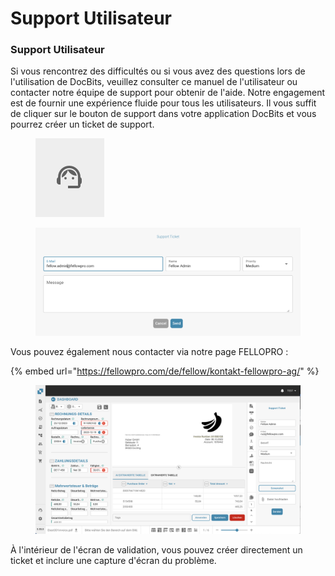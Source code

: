 # Support Utilisateur

### Support Utilisateur <a href="#ikpwh4qbrq82" id="ikpwh4qbrq82"></a>

Si vous rencontrez des difficultés ou si vous avez des questions lors de l'utilisation de DocBits, veuillez consulter ce manuel de l'utilisateur ou contacter notre équipe de support pour obtenir de l'aide. Notre engagement est de fournir une expérience fluide pour tous les utilisateurs. Il vous suffit de cliquer sur le bouton de support dans votre application DocBits et vous pourrez créer un ticket de support.

<figure><img src="../.gitbook/assets/image (27).png" alt=""><figcaption></figcaption></figure>

<figure><img src="../.gitbook/assets/image (28).png" alt=""><figcaption></figcaption></figure>

Vous pouvez également nous contacter via notre page FELLOPRO :

{% embed url="https://fellowpro.com/de/fellow/kontakt-fellowpro-ag/" %}

<figure><img src="../.gitbook/assets/Bildschirmfoto 2024-05-07 um 16.50.45.png" alt=""><figcaption></figcaption></figure>

À l'intérieur de l'écran de validation, vous pouvez créer directement un ticket et inclure une capture d'écran du problème.
